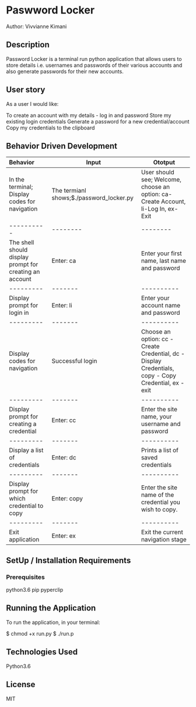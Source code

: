 # Paswword Locker
Author: Vivvianne Kimani

## Description
Password Locker is a terminal run python application that allows users to store details i.e. usernames and passwords of their various accounts and also generate passwords for their new accounts.

## User story
As a user I would like:

To create an account with my details - log in and password
Store my existing login credentials
Generate a password for a new credential/account
Copy my credentials to the clipboard

## Behavior Driven Development
| Behavior | Input | Ototput |
|:---------|-------|---------|
|In the terminal; Display codes for navigation| The termianl shows;$./password_locker.py| User should see; Welcome, choose an option: ca-Create Account, li-Log In, ex-Exit |
|----------|--------|--------|
|The shell should display prompt for creating an account | Enter: ca | Enter your first name, last name and password |
|---------|-------|----------|
| Display prompt for login in | Enter: li | Enter your account name and password |
|---------|-------|----------|
| Display codes for navigation | Successful login | Choose an option: cc - Create Credential, dc - Display Credentials, copy - Copy Credential, ex - exit|
|---------|-------|----------|
| Display prompt for creating a credential | Enter: cc | Enter the site name, your username and password |
|---------|-------|----------|
| Display a list of credentials | Enter: dc |Prints a list of saved credentials |
|---------|-------|----------|
| Display prompt for which credential to copy | Enter: copy | Enter the site name of the credential you wish to copy.|
|---------|-------|----------|
| Exit application | Enter: ex | Exit the current navigation stage|


## SetUp / Installation Requirements
### Prerequisites
python3.6
pip
pyperclip

## Running the Application
To run the application, in your terminal:

  $ chmod +x run.py
  $ ./run.p

## Technologies Used
Python3.6

## License
MIT
